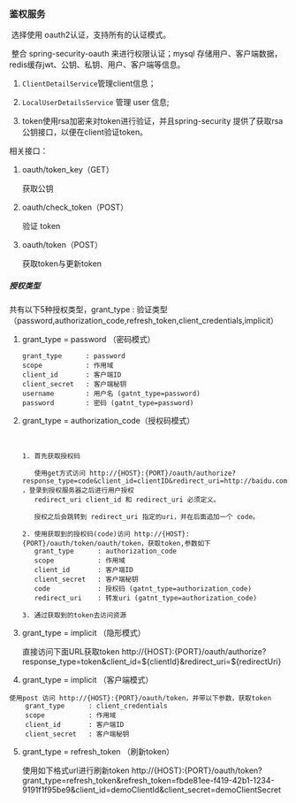 ### 鉴权服务 

​	选择使用 oauth2认证，支持所有的认证模式。

​	整合 spring-security-oauth 来进行权限认证；mysql 存储用户、客户端数据，redis缓存jwt、公钥、私钥、用户、客户端等信息。

1. ```ClientDetailService```管理client信息；

2. ```LocalUserDetailsService``` 管理 user 信息;
3.  token使用rsa加密来对token进行验证，并且spring-security 提供了获取rsa公钥接口，以便在client验证token。

 相关接口：

1. oauth/token_key（GET）

   获取公钥

2. oauth/check_token（POST）

   验证 token

3. oauth/token（POST）

   获取token与更新token

   

##### 授权类型

共有以下5种授权类型，grant_type : 验证类型（password,authorization_code,refresh_token,client_credentials,implicit）
    
   1. grant_type = password （密码模式）

        ```
        grant_type      : password
        scope           : 作用域
        client_id       : 客户端ID
        client_secret   : 客户端秘钥
        username        : 用户名 (gatnt_type=password)
        password        : 密码 (gatnt_type=password)
        ```

        

2. grant_type = authorization_code（授权码模式）

   ​	

   ```
   1. 首先获取授权码
   
      使用get方式访问 http://{HOST}:{PORT}/oauth/authorize?response_type=code&client_id=clientID&redirect_uri=http://baidu.com ，登录到授权服务器之后进行用户授权
      redirect_uri client_id 和 redirect_uri 必须定义。
   
      授权之后会跳转到 redirect_uri 指定的uri，并在后面追加一个 code。 
   
   2. 使用获取到的授权码(code)访问 http://{HOST}:{PORT}/oauth/token/oauth/token，获取token,参数如下
      grant_type      : authorization_code
      scope           : 作用域
      client_id       : 客户端ID
      client_secret   : 客户端秘钥
      code            : 授权码 (gatnt_type=authorization_code)
      redirect_uri    : 转发uri (gatnt_type=authorization_code)
   
   3. 通过获取到的token去访问资源
   ```

   

3. grant_type = implicit （隐形模式）

   

    直接访问下面URL获取token
    http://{HOST}:{PORT}/oauth/authorize?response_type=token&client_id=${clientId}&redirect_uri=${redirectUri} 


4. grant_type = implicit （客户端模式）

```
使用post 访问 http://{HOST}:{PORT}/oauth/token，并带以下参数，获取token
    grant_type      : client_credentials
    scope           : 作用域
    client_id       : 客户端ID
    client_secret   : 客户端秘钥
```



5. grant_type = refresh_token （刷新token）

    使用如下格式url进行刷新token
    http://{HOST}:{PORT}/oauth/token?grant_type=refresh_token&refresh_token=fbde81ee-f419-42b1-1234-9191f1f95be9&client_id=demoClientId&client_secret=demoClientSecret

